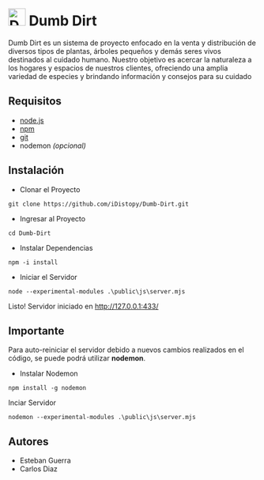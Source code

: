 <h1><img src="https://i.imgur.com/HHrWPSf.png" alt="Dumb Dirt Logo" width="35"> Dumb Dirt</h1>
Dumb Dirt es un sistema de proyecto enfocado en la venta y distribución de diversos tipos de plantas, árboles pequeños y demás seres vivos destinados al cuidado humano. Nuestro objetivo es acercar la naturaleza a los hogares y espacios de nuestros clientes, ofreciendo una amplia variedad de especies y brindando información y consejos para su cuidado

## Requisitos
- [node.js](https://nodejs.org/en/download)
- [npm](https://nodejs.org/en/download)
- [git](https://git-scm.com/download/win)
- nodemon _(opcional)_

## Instalación
- Clonar el Proyecto
```text
git clone https://github.com/iDistopy/Dumb-Dirt.git
```
- Ingresar al Proyecto
```text
cd Dumb-Dirt
```
- Instalar Dependencias
```text
npm -i install
```
- Iniciar el Servidor
```text
node --experimental-modules .\public\js\server.mjs
```
Listo! Servidor iniciado en http://127.0.0.1:433/

## Importante
Para auto-reiniciar el servidor debido a nuevos cambios realizados en el código, se puede podrá utilizar **nodemon**.
- Instalar Nodemon
```text
npm install -g nodemon
```
Inciar Servidor
```text
nodemon --experimental-modules .\public\js\server.mjs
```
## Autores
- Esteban Guerra
- Carlos Diaz
